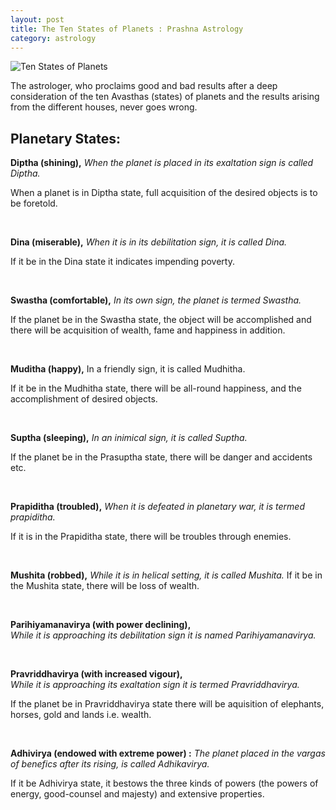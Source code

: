 ```yaml
---
layout: post
title: The Ten States of Planets : Prashna Astrology
category: astrology
---
```



![Ten States of Planets]({{site.url}}/public/images/nikhil_daga_astrology7.jpg)


The astrologer, who proclaims good and bad results after a deep consideration of the ten Avasthas (states) of planets and the results arising from the different houses, never goes wrong.

Planetary States:
---------------------

**Diptha (shining),** 
*When the planet is placed in its exaltation sign is called Diptha.*

When a planet is in Diptha state, full acquisition of the desired objects is to be foretold. 

<br>

**Dina (miserable),** 
*When it is in its debilitation sign, it is called Dina.*

If it be in the Dina state it indicates impending poverty.

<br>

**Swastha (comfortable),** 
*In its own sign, the planet is termed Swastha.*

If the planet be in the Swastha state, the object will be accomplished and there will be acquisition of wealth, fame and happiness in addition.

<br>

**Muditha (happy),** 
In a friendly sign, it is called Mudhitha.

If it be in the Mudhitha state, there will be all-round happiness, and the accomplishment of desired objects.

<br>

**Suptha (sleeping),** 
*In an inimical sign, it is called Suptha.*

If the planet be in the Prasuptha state, there will be danger and accidents etc.

<br>

**Prapiditha (troubled),** 
*When it is defeated in planetary war, it is termed prapiditha.*

If it is in the Prapiditha state, there will be troubles through enemies.

<br>

**Mushita (robbed),** 
*While it is in helical setting, it is called Mushita.*
If it be in the Mushita state, there will be loss of wealth.

<br>

**Parihiyamanavirya (with power declining),**  
*While it is approaching its debilitation sign it is named Parihiyamanavirya.*

<br>

**Pravriddhavirya (with increased vigour),**  
*While it is approaching its exaltation sign it is termed Pravriddhavirya.*

If the planet be in Pravriddhavirya state there will be aquisition of elephants, horses, gold and lands i.e. wealth.

<br>

**Adhivirya (endowed with extreme power) :**
*The planet placed in the vargas of benefics after its rising, is called Adhikavirya.*

If it be Adhivirya state, it bestows the three kinds of powers (the powers of energy, good-counsel and majesty) and extensive properties.
